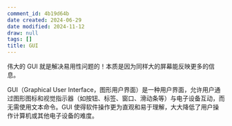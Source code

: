 ```yaml
---
comment_id: 4b19d64b
date created: 2024-06-29
date modified: 2024-11-12
draw: null
tags: []
title: GUI
---
```

伟大的 GUI 就是解决易用性问题的！本质是因为同样大的屏幕能反映更多的信息。

GUI（Graphical User Interface，图形用户界面）是一种用户界面，允许用户通过图形图标和视觉指示器（如按钮、标签、窗口、滑动条等）与电子设备互动，而无需使用文本命令。GUI 使得软件操作更为直观和易于理解，大大降低了用户操作计算机或其他电子设备的难度。
